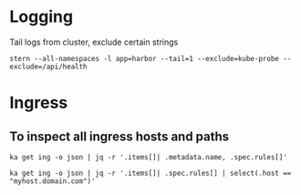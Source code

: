 # Logging
Tail logs from cluster, exclude certain strings
```
stern --all-namespaces -l app=harbor --tail=1 --exclude=kube-probe --exclude=/api/health
```

# Ingress
## To inspect all ingress hosts and paths
```
ka get ing -o json | jq -r '.items[]| .metadata.name, .spec.rules[]'
```
```
ka get ing -o json | jq -r '.items[]| .spec.rules[] | select(.host == "myhost.domain.com")'
```
